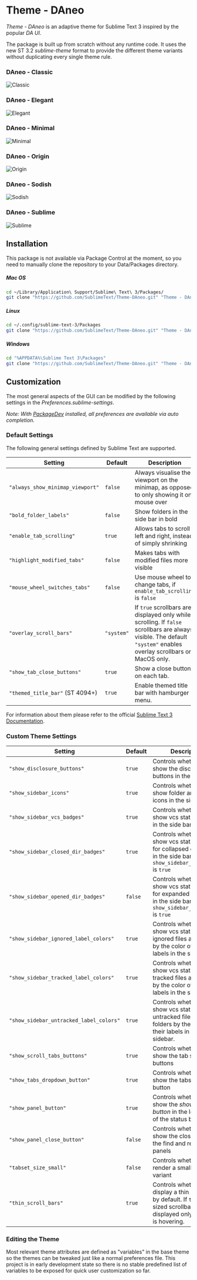 # Theme - DAneo

_Theme - DAneo_ is an adaptive theme for Sublime Text 3 inspired by the popular _DA UI_.

The package is built up from scratch without any runtime code. It uses the new ST 3.2 _sublime-theme_ format to provide the different theme variants without duplicating every single theme rule.


### DAneo - Classic

![Classic](docs/assets/DAneo%20-%20Classic.png)


### DAneo - Elegant

![Elegant](docs/assets/DAneo%20-%20Elegant.png)


### DAneo - Minimal

![Minimal](docs/assets/DAneo%20-%20Minimal.png)


### DAneo - Origin

![Origin](docs/assets/DAneo%20-%20Origin.png)


### DAneo - Sodish

![Sodish](docs/assets/DAneo%20-%20Sodish.png)


### DAneo - Sublime

![Sublime](docs/assets/DAneo%20-%20Sublime.png)


## Installation

This package is not available via Package Control at the moment, so you need to manually clone the repository to your Data/Packages directory.

##### Mac OS

```sh
cd ~/Library/Application\ Support/Sublime\ Text\ 3/Packages/
git clone "https://github.com/SublimeText/Theme-DAneo.git" "Theme - DAneo"
```


##### Linux

```sh
cd ~/.config/sublime-text-3/Packages
git clone "https://github.com/SublimeText/Theme-DAneo.git" "Theme - DAneo"
```


##### Windows

```sh
cd "%APPDATA%\Sublime Text 3\Packages"
git clone "https://github.com/SublimeText/Theme-DAneo.git" "Theme - DAneo"
```


## Customization

The most general aspects of the GUI can be modified by the following settings in the _Preferences.sublime-settings_.

_Note: With [PackageDev](https://packagecontrol.io/packages/PackageDev) installed, all preferences are available via auto completion._


### Default Settings

The following general settings defined by Sublime Text are supported.

Setting                            | Default    | Description
-----------------------------------|------------|-------------------------------------------------------------------
`"always_show_minimap_viewport"`   | `false`    | Always visualise the viewport on the minimap, as opposed to only showing it on mouse over
`"bold_folder_labels"`             | `false`    | Show folders in the side bar in bold
`"enable_tab_scrolling"`           | `true`     | Allows tabs to scroll left and right, instead of simply shrinking
`"highlight_modified_tabs"`        | `false`    | Makes tabs with modified files more visible
`"mouse_wheel_switches_tabs"`      | `false`    | Use mouse wheel to change tabs, if `enable_tab_scrolling` is `false`
`"overlay_scroll_bars"`            | `"system"` | If `true` scrollbars are displayed only while scrolling. If `false` scrollbars are always visible. The default `"system"` enables overlay scrollbars on MacOS only.
`"show_tab_close_buttons"`         | `true`     | Show a close button on each tab.
`"themed_title_bar"` (ST 4094+)    | `true`     | Enable themed title bar with hamburger menu.

For information about them please refer to the official [Sublime Text 3 Documentation](https://www.sublimetext.com/docs/3/themes.html#settings).


### Custom Theme Settings

Setting                                 | Default | Description
----------------------------------------|---------|-------------------------------------------------------------------
`"show_disclosure_buttons"`             | `true`  | Controls whether to show the disclosure buttons in the sidebar
`"show_sidebar_icons"`                  | `true`  | Controls whether to show folder and file icons in the sidebar
`"show_sidebar_vcs_badges"`             | `true`  | Controls whether to show vcs status badges in the side bar
`"show_sidebar_closed_dir_badges"`      | `true`  | Controls whether to show vcs status badges for collapsed directories in the side bar if `show_sidebar_vcs_badges` is `true`
`"show_sidebar_opened_dir_badges"`      | `false` | Controls whether to show vcs status badges for expanded directories in the side bar if `show_sidebar_vcs_badges` is `true`
`"show_sidebar_ignored_label_colors"`   | `true`  | Controls whether to show vcs status of ignored files and folders by the color of their labels in the sidebar.
`"show_sidebar_tracked_label_colors"`   | `true`  | Controls whether to show vcs status of tracked files and folders by the color of their labels in the sidebar.
`"show_sidebar_untracked_label_colors"` | `true`  | Controls whether to show vcs status of untracked files and folders by the color of their labels in the sidebar.
`"show_scroll_tabs_buttons"`            | `true`  | Controls whether to show the tab scroll buttons
`"show_tabs_dropdown_button"`           | `true`  | Controls whether to show the tabs dropdown button
`"show_panel_button"`                   | `true`  | Controls whether to show the _show panel button_ in the left corner of the status bar
`"show_panel_close_button"`             | `false` | Controls whether to show the close button of the find and replace panels
`"tabset_size_small"`                   | `false` | Controls whether to render a smaller tabset variant
`"thin_scroll_bars"`                    | `true`  | Controls whether to display a thin scrollbar by default. If `true` full sized scrollbars are displayed only if cursor is hovering.

### Editing the Theme

Most relevant theme attributes are defined as "variables" in the base theme so the themes can be tweaked just like a normal preferences file. This project is in early development state so there is no stable predefined list of variables to be exposed for quick user customization so far. 
